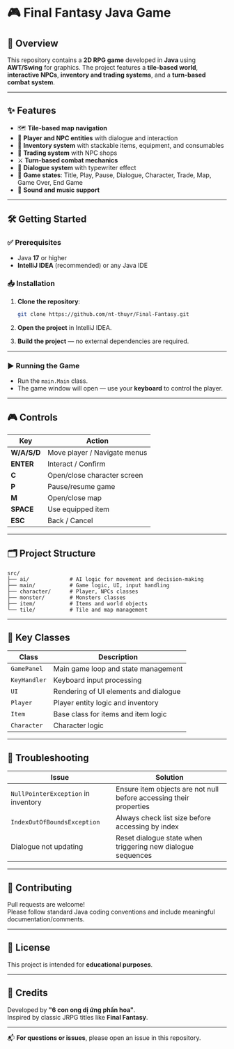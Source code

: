 # 🎮 Final Fantasy Java Game

## 🧾 Overview

This repository contains a **2D RPG game** developed in **Java** using **AWT/Swing** for graphics. The project features a **tile-based world**, **interactive NPCs**, **inventory and trading systems**, and a **turn-based combat system**.

---

## ✨ Features

- 🗺️ **Tile-based map navigation**
- 🧍 **Player and NPC entities** with dialogue and interaction
- 🎒 **Inventory system** with stackable items, equipment, and consumables
- 🛒 **Trading system** with NPC shops
- ⚔️ **Turn-based combat mechanics**
- 💬 **Dialogue system** with typewriter effect
- 🔁 **Game states**: Title, Play, Pause, Dialogue, Character, Trade, Map, Game Over, End Game
- 🎵 **Sound and music support**

---

## 🛠️ Getting Started

### ✅ Prerequisites

- Java **17** or higher
- **IntelliJ IDEA** (recommended) or any Java IDE

### 📥 Installation

1. **Clone the repository**:
   ```bash
   git clone https://github.com/nt-thuyr/Final-Fantasy.git
   ```

2. **Open the project** in IntelliJ IDEA.

3. **Build the project** — no external dependencies are required.

---

### ▶️ Running the Game

- Run the `main.Main` class.
- The game window will open — use your **keyboard** to control the player.

---

## 🎮 Controls

| Key         | Action                           |
|-------------|----------------------------------|
| **W/A/S/D** | Move player / Navigate menus     |
| **ENTER**   | Interact / Confirm               |
| **C**       | Open/close character screen      |
| **P**       | Pause/resume game                |
| **M**       | Open/close map                   |
| **SPACE**   | Use equipped item                |
| **ESC**     | Back / Cancel                    |

---

## 🗂️ Project Structure

```
src/
├── ai/             # AI logic for movement and decision-making
├── main/           # Game logic, UI, input handling
├── character/      # Player, NPCs classes
├── monster/        # Monsters classes
├── item/           # Items and world objects
└── tile/           # Tile and map management
```

---

## 📌 Key Classes

| Class        | Description                           |
|--------------|---------------------------------------|
| `GamePanel`  | Main game loop and state management   |
| `KeyHandler` | Keyboard input processing             |
| `UI`         | Rendering of UI elements and dialogue |
| `Player`     | Player entity logic and inventory     |
| `Item`       | Base class for items and item logic   |
| `Character`  | Character logic                       |

---

## 🧰 Troubleshooting

| Issue                             | Solution                                                                 |
|----------------------------------|--------------------------------------------------------------------------|
| `NullPointerException` in inventory | Ensure item objects are not null before accessing their properties       |
| `IndexOutOfBoundsException`      | Always check list size before accessing by index                         |
| Dialogue not updating            | Reset dialogue state when triggering new dialogue sequences              |

---

## 🤝 Contributing

Pull requests are welcome!  
Please follow standard Java coding conventions and include meaningful documentation/comments.

---

## 📄 License

This project is intended for **educational purposes**.

---

## 👤 Credits

Developed by **"6 con ong dị ứng phấn hoa"**.  
Inspired by classic JRPG titles like **Final Fantasy**.

---

📬 **For questions or issues**, please open an issue in this repository.
